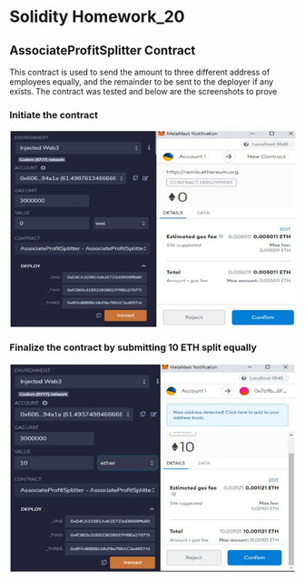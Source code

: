 # Solidity Homework_20

## AssociateProfitSplitter Contract
This contract is used to send the amount to three different address of employees equally, and the remainder to be sent to the deployer if any exists.
The contract was tested and below are the screenshots to prove

### Initiate the contract
![Associate](solidity_screenshot/AssociateProfitSplitter_initiate.JPG)

### Finalize the contract by submitting 10 ETH split equally
![Associate_fin](solidity_screenshot/AssociateProfitSplitter_deposit_10ETH.JPG)
